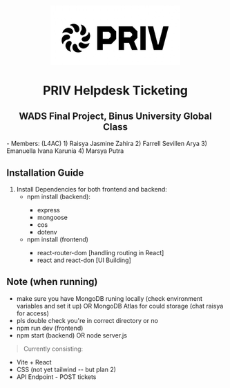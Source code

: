 <div align="center">
  <img src="assetsORimages/PRIVLogo.jpg" width="300" height="auto" />
  
  # PRIV Helpdesk Ticketing
  ## WADS Final Project, Binus University Global Class
  
</div>
- Members: (L4AC)
  1)  Raisya Jasmine Zahira
  2)  Farrell Sevillen Arya
  3)  Emanuella Ivana Karunia
  4)  Marsya Putra 

 ## Installation Guide 
 1) Install Dependencies for both frontend and backend:
    - npm install (backend):
      >
        - express
        - mongoose
        - cos
        - dotenv
    - npm install (frontend)
      >
        - react-router-dom [handling routing in React]
        - react and react-don [UI Building]

  ## Note (when running)  
  - make sure you have MongoDB runing locally (check environment variables and set it up)
      OR MongoDB Atlas for could storage (chat raisya for access)
  - pls double check you're in correct directory or no
  - npm run dev (frontend)
  - npm start (backend) OR node server.js
    
  > Currently consisting:
- Vite + React
- CSS (not yet tailwind -- but plan 2)
- API Endpoint - POST tickets
  
